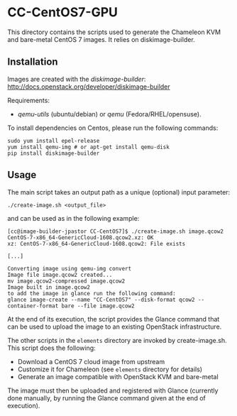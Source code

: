 # CC-CentOS7-GPU

This directory contains the scripts used to generate the Chameleon KVM and
bare-metal CentOS 7 images. It relies on diskimage-builder.

## Installation

Images are created with the *diskimage-builder*:
http://docs.openstack.org/developer/diskimage-builder

Requirements:
- *qemu-utils* (ubuntu/debian) or *qemu* (Fedora/RHEL/opensuse).

To install dependencies on Centos, please run the following commands:

```
sudo yum install epel-release
yum install qemu-img # or apt-get install qemu-disk
pip install diskimage-builder
```

## Usage

The main script takes an output path as a unique (optional) input parameter:
```
./create-image.sh <output_file>
```

and can be used as in the following example:
```
[cc@image-builder-jpastor CC-CentOS7]$ ./create-image.sh image.qcow2
CentOS-7-x86_64-GenericCloud-1608.qcow2.xz: OK
xz: CentOS-7-x86_64-GenericCloud-1608.qcow2: File exists

[...]

Converting image using qemu-img convert
Image file image.qcow2 created...
mv image.qcow2-compressed image.qcow2
Image built in image.qcow2
to add the image in glance run the following command:
glance image-create --name "CC-CentOS7" --disk-format qcow2 --container-format bare --file image.qcow2
```

At the end of its execution, the script provides the Glance command that can be
used to upload the image to an existing OpenStack infrastructure.

The other scripts in the `elements` directory are invoked by create-image.sh.
This script does the following:

* Download a CentOS 7 cloud image from upstream
* Customize it for Chameleon (see `elements` directory for details)
* Generate an image compatible with OpenStack KVM and bare-metal

The image must then be uploaded and registered with Glance (currently done
manually, by running the Glance command given at the end of execution).
